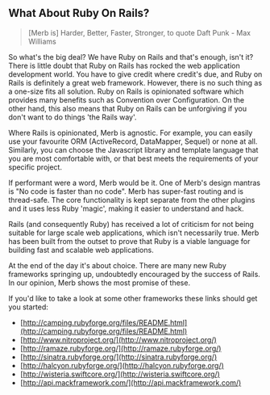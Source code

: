 ## What About Ruby On Rails?

> [Merb is] Harder, Better, Faster, Stronger, to quote Daft Punk - Max Williams

So what's the big deal? We have Ruby on Rails and that's enough, isn't it? 
There is little doubt that Ruby on Rails has rocked the web application 
development world. You have to give credit where credit's due, and Ruby on Rails 
is definitely a great web framework.  However, there is no such thing as a 
one-size fits all solution.  Ruby on Rails is opinionated software which 
provides many benefits such as Convention over Configuration.  On the other 
hand, this also means that Ruby on Rails can be unforgiving if you don't want 
to do things 'the Rails way'.
 
Where Rails is opinionated, Merb is agnostic. For example, you can easily use 
your favourite ORM (ActiveRecord, DataMapper, Sequel) or none at all.  
Similarly, you can choose the Javascript library and template language that you 
are most comfortable with, or that best meets the requirements of your specific 
project.

If performant were a word, Merb would be it.  One of Merb's design mantras is 
"No code is faster than no code".  Merb has super-fast routing and is 
thread-safe. The core functionality is kept separate from the other plugins 
and it uses less Ruby 'magic', making it easier to understand and hack.

Rails (and consequently Ruby) has received a lot of criticism for not being 
suitable for large scale web applications, which isn't necessarily true. Merb 
has been built from the outset to prove that Ruby is a viable language for 
building fast and scalable web applications.

At the end of the day it's about choice. There are many new Ruby frameworks 
springing up, undoubtedly encouraged by the success of Rails.  In our opinion,
Merb shows the most promise of these.

If you'd like to take a look at some other frameworks these links should get you 
started:

- [http://camping.rubyforge.org/files/README.html](http://camping.rubyforge.org/files/README.html)
- [http://www.nitroproject.org/](http://www.nitroproject.org/)
- [http://ramaze.rubyforge.org/](http://ramaze.rubyforge.org/)
- [http://sinatra.rubyforge.org/](http://sinatra.rubyforge.org/)
- [http://halcyon.rubyforge.org/](http://halcyon.rubyforge.org/)
- [http://wisteria.swiftcore.org/](http://wisteria.swiftcore.org/)
- [http://api.mackframework.com/](http://api.mackframework.com/)
